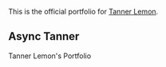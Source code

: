 This is the official portfolio for [Tanner Lemon](https:/asynctanner.com/).

## Async Tanner

Tanner Lemon's Portfolio
